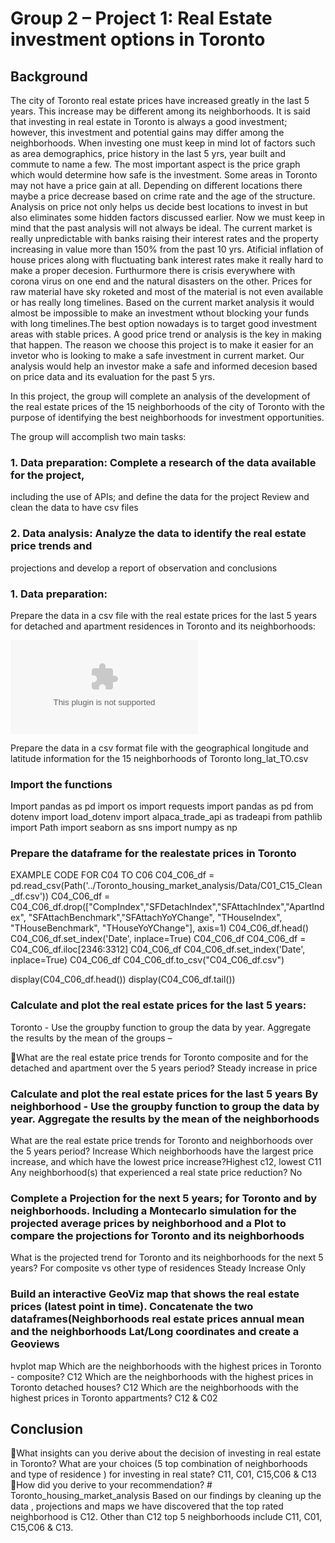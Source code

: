 # Group 2 – Project 1: Real Estate investment options in Toronto

## Background

The city of Toronto real estate prices have increased greatly in the last 5 years. This increase may be different among its neighborhoods.
 It is said that investing in real  estate in Toronto is always a good investment; however, this investment and potential 
gains may differ among the neighborhoods. When investing one must keep in mind lot of factors such as area demographics, price history in the last 5 yrs, year built and commute to name a few. The most important aspect is the price graph which would determine how safe is the investment. Some areas in Toronto may not have a price gain at all. Depending on different locations there maybe a price decrease based on crime rate and the age of the structure. Analysis on price not only helps us decide best locations to invest in but also eliminates some hidden factors discussed earlier. Now we must keep in mind that the past analysis will not always be ideal. The current market is really unpredictable with banks raising their interest rates and the property increasing in value more than 150% from the past 10 yrs. Atificial inflation of house prices along with fluctuating bank interest rates make it really hard to make a proper decesion. Furthurmore there is crisis everywhere with corona virus on one end and the natural disasters on the other. Prices for raw material have sky roketed and most of the material is not even available or has really long timelines. Based on the current market analysis it would almost be impossible to make an investment wthout blocking your funds with long timelines.The best option nowadays is to target good investment areas with stable prices. A good price trend or analysis is the key in making that happen. The reason we choose this project is to make it easier for an invetor who is looking to make a safe investment in current market. Our analysis would help an investor make a safe and informed decesion based on price data and its evaluation for the past 5 yrs. 

In this project, the group will complete an analysis of the development of the real estate 
prices of the 15 neighborhoods of the city of Toronto with the purpose of identifying the 
best neighborhoods for investment opportunities.

The group will accomplish two main tasks:

### 1. Data preparation: Complete a research of the data available for the project, 
including the use of APIs; and define the data for the project Review and clean 
the data to have csv files
### 2. Data analysis: Analyze the data to identify the real estate price trends and 
projections and develop a report of observation and conclusions

### 1. Data preparation:

Prepare the data in a csv file with the real estate prices for the last 5 years for detached  and apartment residences in Toronto and its neighborhoods:

![ Real Estate Prices TO](C01_C15_Clean_df.csv)

Prepare the data in a csv format file with the geographical longitude and latitude 
information for the 15 neighborhoods of Toronto
long_lat_TO.csv

### Import the functions

Import pandas as pd
import os
import requests
import pandas as pd
from dotenv import load_dotenv
import alpaca_trade_api as tradeapi
from pathlib import Path
import seaborn as sns
import numpy as np 
### Prepare the dataframe for the realestate prices in Toronto
EXAMPLE CODE FOR C04 TO C06
C04_C06_df = pd.read_csv(Path('../Toronto_housing_market_analysis/Data/C01_C15_Clean_df.csv'))
C04_C06_df = C04_C06_df.drop(["CompIndex","SFDetachIndex","SFAttachIndex","ApartIndex", "SFAttachBenchmark","SFAttachYoYChange", "THouseIndex", "THouseBenchmark", "THouseYoYChange"], axis=1)
C04_C06_df.head()
C04_C06_df.set_index('Date', inplace=True)
C04_C06_df
C04_C06_df = C04_C06_df.iloc[2346:3312]
C04_C06_df
C04_C06_df.set_index('Date', inplace=True)
C04_C06_df
C04_C06_df.to_csv("C04_C06_df.csv")

display(C04_C06_df.head())
display(C04_C06_df.tail())
### Calculate and plot the real estate prices for the last 5 years: 

Toronto - Use the groupby function to group the data by year. 
Aggregate the results by the mean of the groups – 

What are the real estate price trends for Toronto composite 
and for the detached and apartment over the 5 years 
period?
Steady increase in price 

### Calculate and plot the real estate prices for the last 5 years By  neighborhood - Use the groupby function to group the data by year. Aggregate the results by the mean of the neighborhoods
What are the real estate price trends for Toronto and neighborhoods over the 5 years period? Increase 
Which neighborhoods have the largest price increase, and which have the lowest price increase?Highest c12, lowest C11
Any neighborhood(s) that experienced a real state price reduction? No

### Complete a Projection for the next 5 years; for Toronto and by neighborhoods. Including a  Montecarlo simulation for the projected average prices by neighborhood and a Plot to compare the projections for Toronto and its neighborhoods
What is the projected trend for Toronto and its 
neighborhoods for the next 5 years? 
For composite vs other type of residences Steady Increase Only 

### Build an interactive GeoViz map that shows the real estate prices (latest point in time).  Concatenate the two dataframes(Neighborhoods real estate prices annual mean and  the neighborhoods Lat/Long coordinates and create a Geoviews 
hvplot map
Which are the neighborhoods with the highest prices in 
Toronto - composite? C12
Which are the neighborhoods with the highest prices in 
Toronto  detached houses? C12
Which are the neighborhoods with the highest prices in 
Toronto  appartments? C12 & C02 

## Conclusion
What insights can you derive about the decision of investing 
in real estate in Toronto? What are your choices (5 top 
combination of neighborhoods and type of residence ) for 
investing in real state? C11, C01, C15,C06 & C13
How did you derive to your recommendation? # Toronto_housing_market_analysis
Based on our findings by cleaning up the data , projections and maps we have discovered that the top rated neighborhood is C12. Other than C12 top 5 neighborhoods include C11, C01, C15,C06 & C13. 